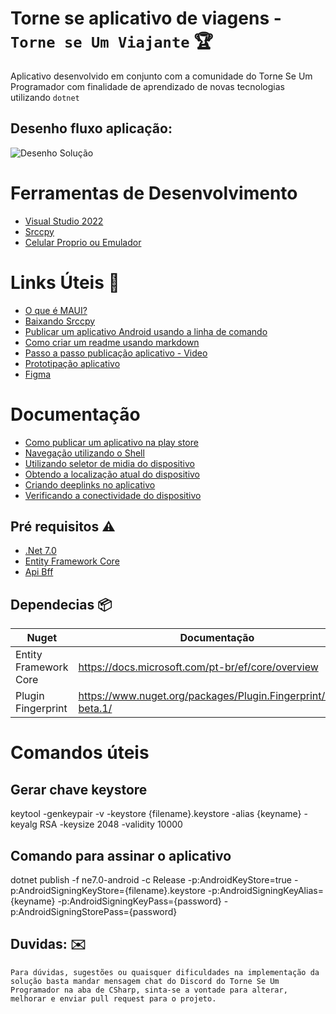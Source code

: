 # Torne se aplicativo de viagens - `Torne se Um Viajante` :trophy:
Aplicativo desenvolvido em conjunto com a comunidade do Torne Se Um Programador com finalidade de aprendizado de novas tecnologias utilizando `dotnet`

## Desenho fluxo aplicação:
![Desenho Solução](https://github.com/user-attachments/assets/9a2472b0-1373-4179-b60d-a999a98337f6)

# Ferramentas de Desenvolvimento
- [Visual Studio 2022](https://visualstudio.microsoft.com/pt-br/downloads/)
- [Srccpy](https://github.com/Genymobile/scrcpy)
- [Celular Proprio ou Emulador](https://learn.microsoft.com/pt-br/windows/android/emulator)


# Links Úteis :bookmark_tabs:

- [O que é MAUI?](https://learn.microsoft.com/pt-br/dotnet/maui/what-is-maui)
- [Baixando Srccpy](https://github.com/Genymobile/scrcpy/blob/master/doc/windows.md)
- [Publicar um aplicativo Android usando a linha de comando](https://learn.microsoft.com/pt-br/dotnet/maui/android/deployment/publish-cli?view=net-maui-8.0)
- [Como criar um readme usando markdown](https://docs.github.com/pt/get-started/writing-on-github/getting-started-with-writing-and-formatting-on-github/basic-writing-and-formatting-syntax)
- [Passo a passo publicação aplicativo - Video](https://youtube.com/watch?v=L9sU_aGeQEY)
- [Prototipação aplicativo](https://figma.com/design/q3dAD9UWL0L10BAxz0HGPe/Torne-Se-Um-Viajante?node-id=0-1&t=dbDv7VNALLNXYC1V4-0)
- [Figma](https://www.figma.com/login?is_not_gen_0=true&resource_type=team)

# Documentação
 - [Como publicar um aplicativo na play store](https://learn.microsoft.com/en-us/dotnet/maui/android/deployment/publish-google-play?view=net-maui-8.0)
 - [Navegação utilizando o Shell](https://learn.microsoft.com/pt-br/dotnet/maui/fundamentals/shell/navigation?view=net-maui-8.0)
 - [Utilizando seletor de midia do dispositivo](https://learn.microsoft.com/pt-br/dotnet/maui/platform-integration/device-media/picker?view=net-maui-8.0&tabs=android)
 - [Obtendo a localização atual do dispositivo](https://learn.microsoft.com/pt-br/dotnet/maui/platform-integration/device/geolocation?view=net-maui-8.0&tabs=android)
 - [Criando deeplinks no aplicativo](https://learn.microsoft.com/pt-br/dotnet/maui/android/app-links?view=net-maui-8.0)
 - [Verificando a conectividade do dispositivo](https://learn.microsoft.com/pt-br/dotnet/maui/platform-integration/communication/networking?view=net-maui-8.0&tabs=android)

 ## Pré requisitos :warning:
 - [.Net 7.0](https://dotnet.microsoft.com/download/dotnet/7.0)
- [Entity Framework Core](https://docs.microsoft.com/pt-br/ef/core/overview)
- [Api Bff](https://github.com/Vinijs/Viagens.BFF.API)

## Dependecias :package:
| Nuget | Documentação |
| --- | --- |
| Entity Framework Core | <https://docs.microsoft.com/pt-br/ef/core/overview> |
| Plugin Fingerprint | <https://www.nuget.org/packages/Plugin.Fingerprint/3.0.0-beta.1/> |

# Comandos úteis
## Gerar chave keystore
keytool -genkeypair -v -keystore {filename}.keystore -alias {keyname} -keyalg RSA -keysize 2048 -validity 10000

## Comando para assinar o aplicativo
dotnet publish -f ne7.0-android -c Release -p:AndroidKeyStore=true -p:AndroidSigningKeyStore={filename}.keystore -p:AndroidSigningKeyAlias={keyname} -p:AndroidSigningKeyPass={password} -p:AndroidSigningStorePass={password}


## Duvidas: :envelope:

    Para dúvidas, sugestões ou quaisquer dificuldades na implementação da solução basta mandar mensagem chat do Discord do Torne Se Um Programador na aba de CSharp, sinta-se a vontade para alterar, melhorar e enviar pull request para o projeto.